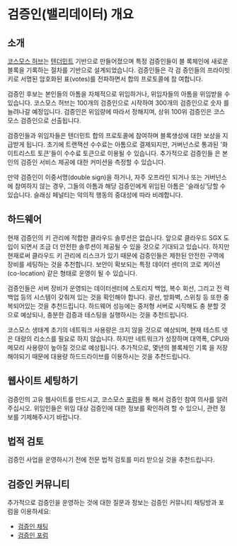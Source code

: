 <!-- markdown-link-check-disable -->

# 검증인(밸리데이터) 개요

## 소개

[코스모스 허브](/introduction/cosmos-hub.md)는
[텐더민트](/introduction/tendermint.md) 기반으로 만들어졌으며 특정 검증인들이 블
록체인에 새로운 블록을 기록하는 절차를 기반으로 설계되었습니다. 검증인들은 각 검
증인들의 프라이빗키로 서명된 암호화된 표(votes)를 전파하면서 합의 프로토콜에 참
여합니다.

검증인 후보는 본인들의 아톰을 자체적으로 위임하거나, 위임자들의 아톰을 위임받을
수 있습니다. 코스모스 허브는 100개의 검증인으로 시작하여 300개의 검증인으로 숫자
를 늘려나갈 예정입니다. 검증인은 위임량에 따라서 정해지며, 상위 100위 검증인은
코스모스 검증인으로 선출됩니다.

검증인들과 위임자들은 텐더민트 합의 프로토콜에 참여하며 블록생성에 대한 보상을
지급받게 됩니다. 초기에 트랜잭션 수수료는 아톰으로 결제되지만, 거버넌스로 통과된
'화이트리스트 토큰'들이 수수료 토큰으로 이용될 수 있습니다. 추가적으로 검증인들
은 본인의 검증인 서비스 제공에 대한 커미션을 측정할 수 있습니다.

만약 검증인이 이중서명(double sign)을 하거나, 자주 오프라인 되거나 또는 거버넌스
에 참여하지 않는 경우, 그들의 아톰과 해당 검증인에게 위임된 아톰은 '슬래싱'당할
수 있습니다. 슬래싱 페널티는 악의적 행동의 중대성에 따라 비례합니다.

## 하드웨어

현재 검증인의 키 관리에 적합한 클라우드 솔루션은 없습니다. 앞으로 클라우드 SGX
도입이 되면서 조금 더 안전한 솔루션이 제공될 수 있을 것으로 기대되고 있습니다.
하지만 현재로써 클라우드 키 관리에 리스크가 있기 때문에 검증인들은 제한된 안전한
구역에 장비를 세팅하는 것을 추천합니다. 보안이 확보되는 특정 데이터 센터의 코로
케이션(co-location) 같은 형태로 운영이 될 수 있습니다.

검증인들은 서버 장비가 운영되는 데이터센터에 스토리지 백업, 복수 회선, 그리고 전
력 백업 등의 시스템이 갖춰져 있는 것을 확인해야 합니다. 광선, 방화벽, 스위칭 등
또한 중복되어있는 것을 추천드립니다. 하드웨어 성능에는 중저형 서버로 시작해도 충
분할 것으로 예상되나, 충분한 검증과 테스팅을 실행하시는 것을 추천드립니다.

코스모스 생태계 초기의 네트워크 사용량은 크지 않을 것으로 예상되며, 현재 테스트
넷은 대량의 리소스를 필요로 하지 않습니다. 하지만 네트워크가 성장하며 대역폭,
CPU와 메모리 사용량이 높아질 것으로 예상됩니다. 추가적으로, 몇년의 블록체인 기록
을 저장해야되기 때문에 대용량 하드드라이브를 이용하시는 것을 추천드립니다.

## 웹사이트 세팅하기

검증인의 고유 웹사이트를 만드시고, 코스모스
[포럼](https://forum.cosmos.network/t/validator-candidates-websites/127/3)을 통
해서 검증인 참여 의사를 알려주십시오. 위임인들은 위임 대상 검증인에 대한 정보를
확인하려 할 수 있으니, 관련 정보를 기제해주시기 바랍니다.

## 법적 검토

검증인 사업을 운영하시기 전에 전문 법적 검토를 미리 받으실 것을 추천드립니다.

## 검증인 커뮤니티

추가적으로 검증인을 운영하는 것에 대한 질문과 정보는 검증인 커뮤니티 채팅방과 포
럼을 이용하세요:

*   [검증인 채팅](https://riot.im/app/#/room/#cosmos_validators:matrix.org)
*   [검증인 포럼](https://forum.cosmos.network/c/validating)

<!-- markdown-link-check-enable -->
